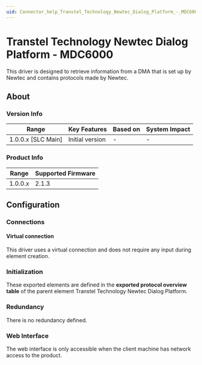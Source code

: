 ```yaml
---
uid: Connector_help_Transtel_Technology_Newtec_Dialog_Platform_-_MDC6000
---
```


# Transtel Technology Newtec Dialog Platform - MDC6000

This driver is designed to retrieve information from a DMA that is set up by Newtec and contains protocols made by Newtec.

## About

### Version Info

| **Range**            | **Key Features** | **Based on** | **System Impact** |
|----------------------|------------------|--------------|-------------------|
| 1.0.0.x \[SLC Main\] | Initial version  | \-           | \-                |

### Product Info

| **Range** | **Supported Firmware** |
|-----------|------------------------|
| 1.0.0.x   | 2.1.3                  |

## Configuration

### Connections

#### Virtual connection

This driver uses a virtual connection and does not require any input during element creation.

### Initialization

These exported elements are defined in the **exported protocol overview table** of the parent element Transtel Technology Newtec Dialog Platform.

### Redundancy

There is no redundancy defined.

### Web Interface

The web interface is only accessible when the client machine has network access to the product.
